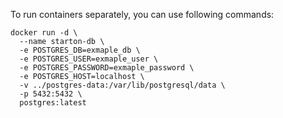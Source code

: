 To run containers separately, you can use following commands:
```
docker run -d \
  --name starton-db \
  -e POSTGRES_DB=exmaple_db \
  -e POSTGRES_USER=exmaple_user \
  -e POSTGRES_PASSWORD=exmaple_password \
  -e POSTGRES_HOST=localhost \
  -v ../postgres-data:/var/lib/postgresql/data \
  -p 5432:5432 \
  postgres:latest
```